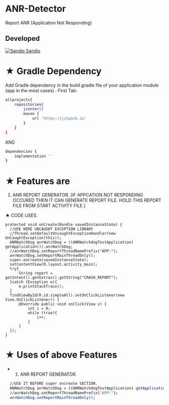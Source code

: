 # ANR-Detector
Report ANR (Application Not Responding)

## Developed
[![Sandip](https://avatars1.githubusercontent.com/u/31722942?v=4&u=18643bfaaba26114584d27693e9891db26bcb582&s=39) Sandip](https://github.com/SandipLayek27)  
# ★ Gradle Dependency
Add Gradle dependency in the build.gradle file of your application module (app in the most cases) :
First Tab:

```sh
allprojects{
    repositories{
        jcenter()
        maven {
            url 'https://jitpack.io'
        }
    }
}
```

AND

```sh
dependencies {
	implementation ''
}
```

# ★ Features are
1. ANR REPORT GENERATOR. [IF APPCATION NOT RESPONDING OCCURED THEN IT CAN GENERATE REPORT FILE. 
HOLD THIS REPORT FILE FROM START ACTIVITY FILE.]

★ CODE USES.
```
protected void onCreate(Bundle savedInstanceState) {
  //USE HERE UNCAUGHT EXCEPTION LIBRARY
  //Thread.setDefaultUncaughtExceptionHandler(new UnCaughtException(this));
  ANRWatchDog anrWatchDog = ((ANRWatchdogTestApplication) getApplication()).anrWatchDog;
  //anrWatchDog.setReportThreadNamePrefix("APP:");
  anrWatchDog.setReportMainThreadOnly();
  super.onCreate(savedInstanceState);
  setContentView(R.layout.activity_main);
  try{
      String report = getIntent().getExtras().getString("CRASH_REPORT");
  }catch (Exception e){
      e.printStackTrace();
  }
  findViewById(R.id.simpleAll).setOnClickListener(new View.OnClickListener() {
      @Override public void onClick(View v) {
          int i = 0;
          while (true){
              i++;
          }
      }
  });
}
```

# ★ Uses of above Features
* 1. ANR REPORT GENERATOR.
```sh
  //USE IT BEFORE super oncreate SECTION.
  ANRWatchDog anrWatchDog = ((ANRWatchdogTestApplication) getApplication()).anrWatchDog;
  //anrWatchDog.setReportThreadNamePrefix("APP:");
  anrWatchDog.setReportMainThreadOnly();
```
